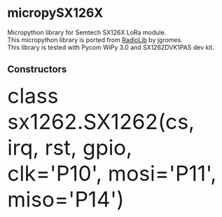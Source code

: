 # micropySX126X
Micropython library for Semtech SX126X LoRa module.  
This micropython library is ported from [RadioLib](https://github.com/jgromes/RadioLib) by jgromes.  
This library is tested with Pycom WiPy 3.0 and SX1262DVK1PAS dev kit.

## Constructors
<font size="10">class sx1262.SX1262(cs, irq, rst, gpio, clk='P10', mosi='P11', miso='P14')</font>

